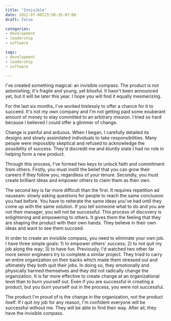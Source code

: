 ```yaml
---
title: "Invisible"
date: 2021-07-06T23:58:35-07:00
draft: false

categories:
- development
- leadership
- software

tags:
- development
- leadership
- software

---
```


I've created something magical: an invisible compass. The product is not astonishing; it's fragile and young, yet blissful.
It hasn't been announced yet, but it will be later this year. I hope you will find it equally mesmerizing.

For the last six months, I've worked tirelessly to offer a chance for it to succeed. It's not my own company and I'm not getting paid some exuberant amount of money to stay committed to an arbitrary mission. I tried so hard because I believed I could offer a glimmer of change.

Change is painful and arduous. When I began, I carefully detailed its designs and slowly assimilated individuals to take responsibilities. Many people were impossibly skeptical and refused to acknowledge the possibility of success. They'd discredit me and bluntly state I had no role in helping form a new product.

Through this process, I've formed two keys to unlock faith and commitment from others. Firstly, you must instill the belief that you can grow their careers if they follow you, regardless of your tenure. Secondly, you must create brilliant ideas and empower others to claim them as their own.

The second key is far more difficult than the first. It requires repetition ad nauseam: slowly asking questions for people to reach the same conclusion you had before. You have to reiterate the same ideas you've had until they come up with the same solution. If you tell someone what to do and you are not their manager, you will not be successful. This process of discovery is enlightening and empowering to others. It gives them the feeling that they are shaping the product with their own hands. They believe in their own ideas and want to see them succeed.

In order to create an invisible compass, you need to eliminate your own job. I have three simple goals: 1) to empower others' success; 2) to not quit my job along the way; 3) to have fun. Previously, I'd watched two other far more senior engineers try to complete a similar project. They tried to carry an entire organization on their backs which made them stressed out and ultimately they both quit their jobs. In doing so, they emotionally and physically harmed themselves and they did not radically change the organization. It is far more effective to create change at an organizational level than to burn yourself out. Even if you are successful in creating a product, but you burn yourself out in the process, you were not successful.

The product I'm proud of is the change in the organization, not the product itself. If I quit my job for any reason, I'm confident everyone will be successful without me. They will be able to find their way. After all, they have the invisible compass.
